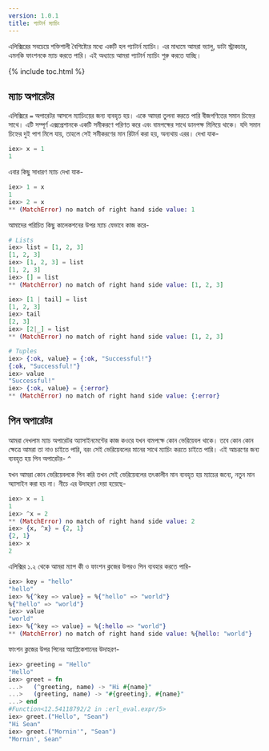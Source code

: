 ```yaml
---
version: 1.0.1
title: প্যাটার্ন ম্যাচিং 
---
```

এলিক্সিরের সবচেয়ে শক্তিশালী বৈশিষ্ট্যের মধ্যে একটি হল প্যাটার্ন ম্যাচিং। এর মাধ্যমে আমরা ভ্যালু, ডাটা স্ট্রাকচার, এমনকি ফাংশনকে ম্যাচ করতে পারি। এই অধ্যায়ে আমরা প্যাটার্ন ম্যাচিং শুরু করতে যাচ্ছি।

{% include toc.html %}

## ম্যাচ অপারেটর 

এলিক্সিরে `=` অপারেটর আসলে ম্যাচিংয়ের জন্য ব্যবহৃত হয়। একে আমরা তুলনা করতে পারি বীজগণিতের সমান চিহ্নের সাথে। এটি সম্পূর্ণ এক্সপ্রেশানকে একটি সমীকরণে পরিণত করে এবং বামপক্ষের সাথে ডানপক্ষ মিলিয়ে থাকে। যদি সমান চিহ্নের দুই পাশ মিলে যায়, তাহলে সেই সমীকরণের মান রিটার্ন করা হয়, অন্যথায় এরর। দেখা যাক- 

```elixir
iex> x = 1
1
```

এবার কিছু সাধারণ ম্যাচ দেখা যাক- 

```elixir
iex> 1 = x
1
iex> 2 = x
** (MatchError) no match of right hand side value: 1
```

আমাদের পরিচিত কিছু কালেকশনের উপর ম্যাচ যেভাবে কাজ করে- 

```elixir
# Lists
iex> list = [1, 2, 3]
[1, 2, 3]
iex> [1, 2, 3] = list
[1, 2, 3]
iex> [] = list
** (MatchError) no match of right hand side value: [1, 2, 3]

iex> [1 | tail] = list
[1, 2, 3]
iex> tail
[2, 3]
iex> [2|_] = list
** (MatchError) no match of right hand side value: [1, 2, 3]

# Tuples
iex> {:ok, value} = {:ok, "Successful!"}
{:ok, "Successful!"}
iex> value
"Successful!"
iex> {:ok, value} = {:error}
** (MatchError) no match of right hand side value: {:error}
```

## পিন অপারেটর

আমরা দেখলাম ম্যাচ অপারেটর অ্যাসাইনমেন্টের কাজ কওরে যখন বামপক্ষে কোন ভেরিয়েবল থাকে। তবে কোন কোন ক্ষেত্রে আমরা তা নাও চাইতে পারি, বরং সেই ভেরিয়েবলের মানের সাথে ম্যাচিং করতে চাইতে পারি। এই আচরণের জন্য ব্যবহৃত হয় পিন অপারেটর- `^`

যখন আমরা কোন ভেরিয়েবলকে পিন করি তখন সেই ভেরিয়েবলের তৎকালীন মান ব্যবহৃত হয় ম্যাচের জন্যে, নতুন মান অ্যাসাইন করা হয় না। নীচে এর উদাহরণ দেয়া হয়েছে- 

```elixir
iex> x = 1
1
iex> ^x = 2
** (MatchError) no match of right hand side value: 2
iex> {x, ^x} = {2, 1}
{2, 1}
iex> x
2
```

এলিক্সির ১.২ থেকে আমরা ম্যাপ কী ও ফাংশন ক্লজের উপরও পিন ব্যবহার করতে পারি-

```elixir
iex> key = "hello"
"hello"
iex> %{^key => value} = %{"hello" => "world"}
%{"hello" => "world"}
iex> value
"world"
iex> %{^key => value} = %{:hello => "world"}
** (MatchError) no match of right hand side value: %{hello: "world"}
```

ফাংশন ক্লজের  উপর পিনের অ্যাপ্লিকেশানের উদাহরণ- 

```elixir
iex> greeting = "Hello"
"Hello"
iex> greet = fn
...>   (^greeting, name) -> "Hi #{name}"
...>   (greeting, name) -> "#{greeting}, #{name}"
...> end
#Function<12.54118792/2 in :erl_eval.expr/5>
iex> greet.("Hello", "Sean")
"Hi Sean"
iex> greet.("Mornin'", "Sean")
"Mornin', Sean"
```
